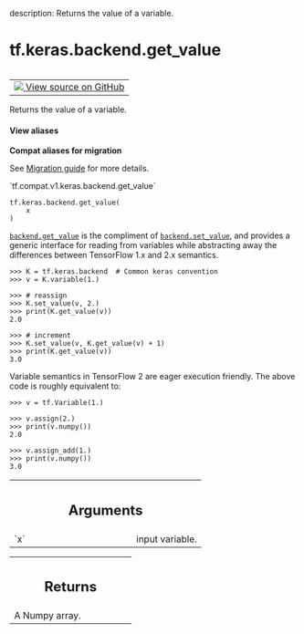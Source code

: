 description: Returns the value of a variable.

<div itemscope itemtype="http://developers.google.com/ReferenceObject">
<meta itemprop="name" content="tf.keras.backend.get_value" />
<meta itemprop="path" content="Stable" />
</div>

# tf.keras.backend.get_value

<!-- Insert buttons and diff -->

<table class="tfo-notebook-buttons tfo-api nocontent" align="left">
<td>
  <a target="_blank" href="https://github.com/tensorflow/tensorflow/blob/r2.3/tensorflow/python/keras/backend.py#L3469-L3500">
    <img src="https://www.tensorflow.org/images/GitHub-Mark-32px.png" />
    View source on GitHub
  </a>
</td>
</table>



Returns the value of a variable.

<section class="expandable">
  <h4 class="showalways">View aliases</h4>
  <p>
<b>Compat aliases for migration</b>
<p>See
<a href="https://www.tensorflow.org/guide/migrate">Migration guide</a> for
more details.</p>
<p>`tf.compat.v1.keras.backend.get_value`</p>
</p>
</section>

<pre class="devsite-click-to-copy prettyprint lang-py tfo-signature-link">
<code>tf.keras.backend.get_value(
    x
)
</code></pre>



<!-- Placeholder for "Used in" -->

<a href="../../../tf/keras/backend/get_value.md"><code>backend.get_value</code></a> is the compliment of <a href="../../../tf/keras/backend/set_value.md"><code>backend.set_value</code></a>, and provides
a generic interface for reading from variables while abstracting away the
differences between TensorFlow 1.x and 2.x semantics.

```
>>> K = tf.keras.backend  # Common keras convention
>>> v = K.variable(1.)
```

```
>>> # reassign
>>> K.set_value(v, 2.)
>>> print(K.get_value(v))
2.0
```

```
>>> # increment
>>> K.set_value(v, K.get_value(v) + 1)
>>> print(K.get_value(v))
3.0
```

Variable semantics in TensorFlow 2 are eager execution friendly. The above 
code is roughly equivalent to:

```
>>> v = tf.Variable(1.)
```

```
>>> v.assign(2.)
>>> print(v.numpy())
2.0
```

```
>>> v.assign_add(1.)
>>> print(v.numpy())
3.0
```

<!-- Tabular view -->
 <table class="responsive fixed orange">
<colgroup><col width="214px"><col></colgroup>
<tr><th colspan="2"><h2 class="add-link">Arguments</h2></th></tr>

<tr>
<td>
`x`
</td>
<td>
input variable.
</td>
</tr>
</table>



<!-- Tabular view -->
 <table class="responsive fixed orange">
<colgroup><col width="214px"><col></colgroup>
<tr><th colspan="2"><h2 class="add-link">Returns</h2></th></tr>
<tr class="alt">
<td colspan="2">
A Numpy array.
</td>
</tr>

</table>

